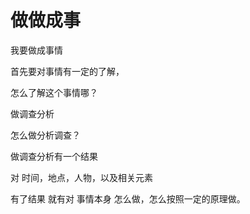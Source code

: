 # 做做成事
我要做成事情

首先要对事情有一定的了解，

怎么了解这个事情哪？

做调查分析

怎么做分析调查？

做调查分析有一个结果

对 时间，地点，人物，以及相关元素

有了结果 就有对 事情本身 怎么做，怎么按照一定的原理做。
